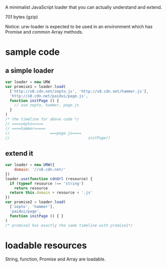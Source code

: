 A minimalist JavaScript loader that you can actually understand and extend.

701 bytes (gzip)

Notice: urw-loader is expected to be used in an environment which has Promise and common Array methods.

# sample code

## a simple loader

```javascript
var loader = new URW
var promise1 = loader.load(
  ['http://s0.cdn.net/zepto.js', 'http://s0.cdn.net/hammer.js'],
  'http://s0.cdn.net/paidui/page.js',
  function initPage () {
    // use zepto, hammer, page.js
  }
)
/* the timeline for above code */
// ====zepto=====
// ====hammer=====
//                  ===page.js====
//                                   initPage()
```

## extend it

```javascript
var loader = new URW({
    domain: '//s0.cdn.net/'
})
loader.use(function cdnUrl (resource) {
  if (typeof resource !== 'string')
    return resource
  return this.domain + resource + '.js'
})
var promise2 = loader.load(
  ['zepto', 'hammer'],
  'paidui/page',
  function initPage () { }
)
/* promise2 has exactly the same timeline with promise1*/
```

# loadable resources
String, function, Promise and Array are loadable.
